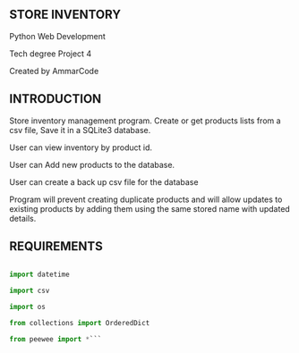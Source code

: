 STORE INVENTORY
---------------
Python Web Development

Tech degree Project 4

Created by AmmarCode
 
 
INTRODUCTION
------------
Store inventory management program. Create or get products lists from a csv file, Save it in a SQLite3 database.

User can view inventory by product id.

User can Add new products to the database.

User can create a back up csv file for the database

Program will prevent creating duplicate products and will allow updates to existing products by adding them using the same stored name with updated details.


REQUIREMENTS
------------
```Python

import datetime

import csv

import os

from collections import OrderedDict

from peewee import *```

